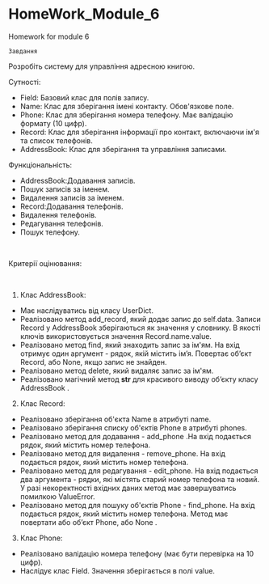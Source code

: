 # HomeWork_Module_6
Homework for module 6

    Завдання

Розробіть систему для управління адресною книгою.

Сутності:
  - Field: Базовий клас для полів запису.
  - Name: Клас для зберігання імені контакту. Обов'язкове поле.
  - Phone: Клас для зберігання номера телефону. Має валідацію формату (10 цифр).
  - Record: Клас для зберігання інформації про контакт, включаючи ім'я та список телефонів.
  - AddressBook: Клас для зберігання та управління записами.


Функціональність:
  - AddressBook:Додавання записів.
  - Пошук записів за іменем.
  - Видалення записів за іменем.
  - Record:Додавання телефонів.
  - Видалення телефонів.
  - Редагування телефонів.
  - Пошук телефону.

<p>&nbsp;</p>
Критерії оцінювання:
<p>&nbsp;</p>

1. Клас AddressBook:
  - Має наслідуватись від класу UserDict.
  - Реалізовано метод add_record, який додає запис до self.data. Записи Record у AddressBook зберігаються як значення у словнику. В якості ключів використовується значення Record.name.value.
  - Реалізовано метод find, який знаходить запис за ім'ям. На вхід отримує один аргумент - рядок, якій містить ім’я. Повертає об’єкт Record, або None, якщо запис не знайден.
  - Реалізовано метод delete, який видаляє запис за ім'ям.
  - Реалізовано магічний метод __str__ для красивого виводу об’єкту класу AddressBook .
2. Клас Record:
  - Реалізовано зберігання об'єкта Name в атрибуті name.
  - Реалізовано зберігання списку об'єктів Phone в атрибуті phones.
  - Реалізовано метод для додавання - add_phone .На вхід подається рядок, який містить номер телефона.
  - Реалізовано метод для видалення - remove_phone. На вхід подається рядок, який містить номер телефона.
  - Реалізовано метод для редагування - edit_phone. На вхід подається два аргумента - рядки, які містять старий номер телефона та новий. У разі некоректності вхідних даних метод має завершуватись помилкою ValueError.
  - Реалізовано метод для пошуку об'єктів Phone - find_phone. На вхід подається рядок, який містить номер телефона. Метод має повертати або об’єкт Phone, або None .
3. Клас Phone:
  - Реалізовано валідацію номера телефону (має бути перевірка на 10 цифр).
  - Наслідує клас Field. Значення зберігaється в полі value.
